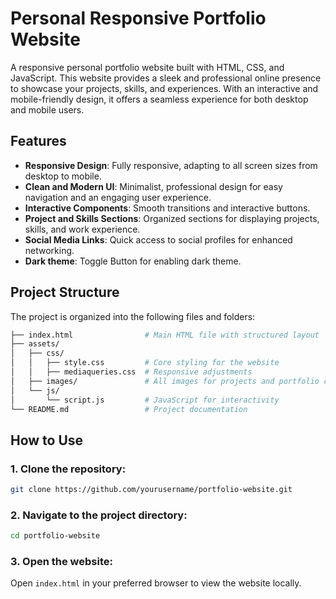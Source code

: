 # Personal Responsive Portfolio Website

A responsive personal portfolio website built with HTML, CSS, and JavaScript. This website provides a sleek and professional online presence to showcase your projects, skills, and experiences. With an interactive and mobile-friendly design, it offers a seamless experience for both desktop and mobile users.

## Features

- **Responsive Design**: Fully responsive, adapting to all screen sizes from desktop to mobile.
- **Clean and Modern UI**: Minimalist, professional design for easy navigation and an engaging user experience.
- **Interactive Components**: Smooth transitions and interactive buttons.
- **Project and Skills Sections**: Organized sections for displaying projects, skills, and work experience.
- **Social Media Links**: Quick access to social profiles for enhanced networking.
- **Dark theme**: Toggle Button for enabling dark theme.

## Project Structure

The project is organized into the following files and folders:

```bash
├── index.html                # Main HTML file with structured layout
├── assets/
│   ├── css/
│   │   ├── style.css         # Core styling for the website
│   │   ├── mediaqueries.css  # Responsive adjustments
│   ├── images/               # All images for projects and portfolio content
│   └── js/
│       └── script.js         # JavaScript for interactivity
└── README.md                 # Project documentation
```

## How to Use

### 1. Clone the repository:

```bash
git clone https://github.com/yourusername/portfolio-website.git
```

### 2. Navigate to the project directory:

```bash
cd portfolio-website
```

### 3. Open the website:

Open `index.html` in your preferred browser to view the website locally.
